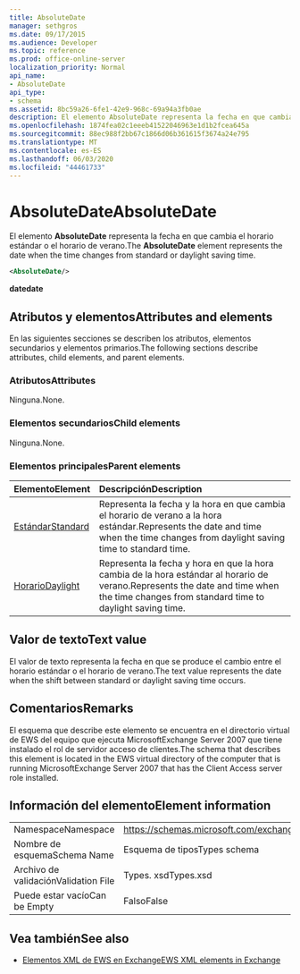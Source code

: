 ```yaml
---
title: AbsoluteDate
manager: sethgros
ms.date: 09/17/2015
ms.audience: Developer
ms.topic: reference
ms.prod: office-online-server
localization_priority: Normal
api_name:
- AbsoluteDate
api_type:
- schema
ms.assetid: 8bc59a26-6fe1-42e9-968c-69a94a3fb0ae
description: El elemento AbsoluteDate representa la fecha en que cambia el horario estándar o el horario de verano.
ms.openlocfilehash: 1874fea02c1eeeb41522046963e1d1b2fcea645a
ms.sourcegitcommit: 88ec988f2bb67c1866d06b361615f3674a24e795
ms.translationtype: MT
ms.contentlocale: es-ES
ms.lasthandoff: 06/03/2020
ms.locfileid: "44461733"
---
```

# <a name="absolutedate"></a><span data-ttu-id="6ab81-103">AbsoluteDate</span><span class="sxs-lookup"><span data-stu-id="6ab81-103">AbsoluteDate</span></span>

<span data-ttu-id="6ab81-104">El elemento **AbsoluteDate** representa la fecha en que cambia el horario estándar o el horario de verano.</span><span class="sxs-lookup"><span data-stu-id="6ab81-104">The **AbsoluteDate** element represents the date when the time changes from standard or daylight saving time.</span></span> 
  
```xml
<AbsoluteDate/>
```

<span data-ttu-id="6ab81-105">**date**</span><span class="sxs-lookup"><span data-stu-id="6ab81-105">**date**</span></span>

## <a name="attributes-and-elements"></a><span data-ttu-id="6ab81-106">Atributos y elementos</span><span class="sxs-lookup"><span data-stu-id="6ab81-106">Attributes and elements</span></span>

<span data-ttu-id="6ab81-107">En las siguientes secciones se describen los atributos, elementos secundarios y elementos primarios.</span><span class="sxs-lookup"><span data-stu-id="6ab81-107">The following sections describe attributes, child elements, and parent elements.</span></span>
  
### <a name="attributes"></a><span data-ttu-id="6ab81-108">Atributos</span><span class="sxs-lookup"><span data-stu-id="6ab81-108">Attributes</span></span>

<span data-ttu-id="6ab81-109">Ninguna.</span><span class="sxs-lookup"><span data-stu-id="6ab81-109">None.</span></span>
  
### <a name="child-elements"></a><span data-ttu-id="6ab81-110">Elementos secundarios</span><span class="sxs-lookup"><span data-stu-id="6ab81-110">Child elements</span></span>

<span data-ttu-id="6ab81-111">Ninguna.</span><span class="sxs-lookup"><span data-stu-id="6ab81-111">None.</span></span>
  
### <a name="parent-elements"></a><span data-ttu-id="6ab81-112">Elementos principales</span><span class="sxs-lookup"><span data-stu-id="6ab81-112">Parent elements</span></span>

|<span data-ttu-id="6ab81-113">**Elemento**</span><span class="sxs-lookup"><span data-stu-id="6ab81-113">**Element**</span></span>|<span data-ttu-id="6ab81-114">**Descripción**</span><span class="sxs-lookup"><span data-stu-id="6ab81-114">**Description**</span></span>|
|:-----|:-----|
|[<span data-ttu-id="6ab81-115">Estándar</span><span class="sxs-lookup"><span data-stu-id="6ab81-115">Standard</span></span>](standard.md) <br/> |<span data-ttu-id="6ab81-116">Representa la fecha y la hora en que cambia el horario de verano a la hora estándar.</span><span class="sxs-lookup"><span data-stu-id="6ab81-116">Represents the date and time when the time changes from daylight saving time to standard time.</span></span>  <br/> |
|[<span data-ttu-id="6ab81-117">Horario</span><span class="sxs-lookup"><span data-stu-id="6ab81-117">Daylight</span></span>](daylight.md) <br/> |<span data-ttu-id="6ab81-118">Representa la fecha y hora en que la hora cambia de la hora estándar al horario de verano.</span><span class="sxs-lookup"><span data-stu-id="6ab81-118">Represents the date and time when the time changes from standard time to daylight saving time.</span></span>  <br/> |
   
## <a name="text-value"></a><span data-ttu-id="6ab81-119">Valor de texto</span><span class="sxs-lookup"><span data-stu-id="6ab81-119">Text value</span></span>

<span data-ttu-id="6ab81-120">El valor de texto representa la fecha en que se produce el cambio entre el horario estándar o el horario de verano.</span><span class="sxs-lookup"><span data-stu-id="6ab81-120">The text value represents the date when the shift between standard or daylight saving time occurs.</span></span>
  
## <a name="remarks"></a><span data-ttu-id="6ab81-121">Comentarios</span><span class="sxs-lookup"><span data-stu-id="6ab81-121">Remarks</span></span>

<span data-ttu-id="6ab81-122">El esquema que describe este elemento se encuentra en el directorio virtual de EWS del equipo que ejecuta MicrosoftExchange Server 2007 que tiene instalado el rol de servidor acceso de clientes.</span><span class="sxs-lookup"><span data-stu-id="6ab81-122">The schema that describes this element is located in the EWS virtual directory of the computer that is running MicrosoftExchange Server 2007 that has the Client Access server role installed.</span></span>
  
## <a name="element-information"></a><span data-ttu-id="6ab81-123">Información del elemento</span><span class="sxs-lookup"><span data-stu-id="6ab81-123">Element information</span></span>

|||
|:-----|:-----|
|<span data-ttu-id="6ab81-124">Namespace</span><span class="sxs-lookup"><span data-stu-id="6ab81-124">Namespace</span></span>  <br/> |https://schemas.microsoft.com/exchange/services/2006/types  <br/> |
|<span data-ttu-id="6ab81-125">Nombre de esquema</span><span class="sxs-lookup"><span data-stu-id="6ab81-125">Schema Name</span></span>  <br/> |<span data-ttu-id="6ab81-126">Esquema de tipos</span><span class="sxs-lookup"><span data-stu-id="6ab81-126">Types schema</span></span>  <br/> |
|<span data-ttu-id="6ab81-127">Archivo de validación</span><span class="sxs-lookup"><span data-stu-id="6ab81-127">Validation File</span></span>  <br/> |<span data-ttu-id="6ab81-128">Types. xsd</span><span class="sxs-lookup"><span data-stu-id="6ab81-128">Types.xsd</span></span>  <br/> |
|<span data-ttu-id="6ab81-129">Puede estar vacío</span><span class="sxs-lookup"><span data-stu-id="6ab81-129">Can be Empty</span></span>  <br/> |<span data-ttu-id="6ab81-130">Falso</span><span class="sxs-lookup"><span data-stu-id="6ab81-130">False</span></span>  <br/> |
   
## <a name="see-also"></a><span data-ttu-id="6ab81-131">Vea también</span><span class="sxs-lookup"><span data-stu-id="6ab81-131">See also</span></span>

- [<span data-ttu-id="6ab81-132">Elementos XML de EWS en Exchange</span><span class="sxs-lookup"><span data-stu-id="6ab81-132">EWS XML elements in Exchange</span></span>](ews-xml-elements-in-exchange.md)




